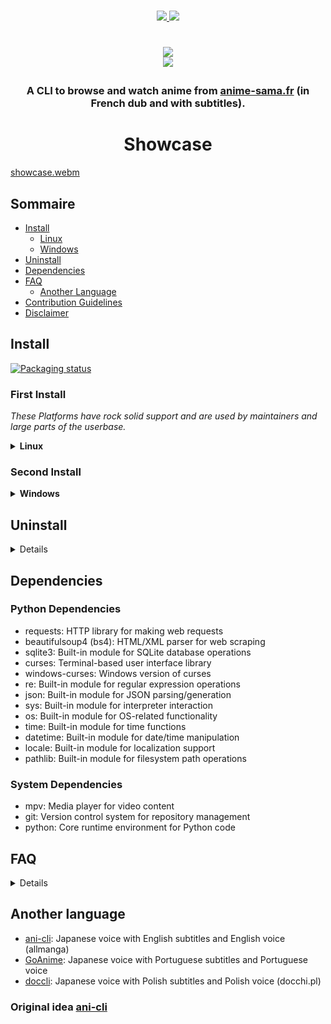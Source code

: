 <p align=center>
<br>
<a href="#Linux"><img src="https://img.shields.io/badge/os-linux-90ee90">
<a href="#Windows"><img src="https://img.shields.io/badge/os-windows-90ee90">
<br>
<h1 align="center">
<a href="https://discord.gg/MwHAXPpJ8C"><img src="https://invidget.switchblade.xyz/MwHAXPpJ8C?language=en"></a>
<br>
<a href="https://github.com/DictateurMiro"><img src="https://img.shields.io/badge/owner-DictateurMiro-ff6344"></a>
</p>

<h3 align="center">
A CLI to browse and watch anime from <a href="https://anime-sama.fr">anime-sama.fr</a> (in French dub and with subtitles).
</h3>

<h1 align="center">
	Showcase
</h1>

[showcase.webm](https://user-images.githubusercontent.com/44473782/224679247-0856e652-f187-4865-bbcf-5a8e5cf830da.webm)

## Sommaire

- [Install](#install)
  - [Linux](#first-install)
  - [Windows](#second-install)
- [Uninstall](#uninstall)
- [Dependencies](#dependencies)
- [FAQ](#faq)
  - [Another Language](#another-language)
- [Contribution Guidelines](./contribution.md)
- [Disclaimer](./disclaimer.md)

## Install

[![Packaging status](https://repology.org/badge/vertical-allrepos/animesama-cli.svg?minversion=1.0.0)](https://repology.org/project/animesama-cli/versions)

### First Install

*These Platforms have rock solid support and are used by maintainers and large parts of the userbase.*

<details><summary><b>Linux</b></summary>



*message*

<details><summary>Debian</summary>

```sh
sudo apt-get install curl -y
curl -fsSL https://raw.githubusercontent.com/DictateurMiro/animesama-cli/master/install.sh -o /tmp/animesama-install.sh && chmod +x /tmp/animesama-install.sh && sh /tmp/animesama-install.sh
```
</details>

<details><summary>Arch</summary>

```sh
yay -S animesama-cli
```
</details></details>

### Second Install

<details><summary><b>Windows</b></summary>

Open powershell (don't need admin perm) and paste the command below
```powershell
irm "https://raw.githubusercontent.com/DictateurMiro/animesama-cli/refs/heads/master/setup_animesama_cli.bat" -OutFile install.bat; .\install.bat
```

</details>

## Uninstall

<details>

* AUR:
```sh
yay -R animesama-cli
```

* Linux:
```sh
sudo rm /usr/local/bin/animesama-cli
rm -rf ~/animesama-cli
rm -rf ~/.local/share/animesama-venv
```

* Windows:
```sh
@echo off
set "INSTALL_DIR=%USERPROFILE%\AnimeSamaCLI"

if exist "%USERPROFILE%\mpv.bat" del /q "%USERPROFILE%\mpv.bat"
if exist "%USERPROFILE%\animesama-cli.bat" del /q "%USERPROFILE%\animesama-cli.bat"
if exist "%WINDIR%\mpv.bat" del /q "%WINDIR%\mpv.bat" 2>nul
if exist "%WINDIR%\animesama-cli.bat" del /q "%WINDIR%\animesama-cli.bat" 2>nul

rd /s /q "%INSTALL_DIR%" 2>nul

for /f "tokens=2*" %%A in ('reg query "HKCU\Environment" /v PATH 2^>nul') do set "OLD_PATH=%%B"
setlocal enabledelayedexpansion
set "NEW_PATH=!OLD_PATH!"
set "NEW_PATH=!NEW_PATH:;%INSTALL_DIR%\mpv=!"
set "NEW_PATH=!NEW_PATH:;%INSTALL_DIR%=!"
set "NEW_PATH=!NEW_PATH:%INSTALL_DIR%\mpv;=!"
set "NEW_PATH=!NEW_PATH:%INSTALL_DIR%;=!"
set "NEW_PATH=!NEW_PATH:%INSTALL_DIR%\mpv=!"
set "NEW_PATH=!NEW_PATH:%INSTALL_DIR%=!"
setx PATH "!NEW_PATH!"
endlocal
```

</details>

## Dependencies

### Python Dependencies
- requests: HTTP library for making web requests
- beautifulsoup4 (bs4): HTML/XML parser for web scraping
- sqlite3: Built-in module for SQLite database operations
- curses: Terminal-based user interface library
- windows-curses: Windows version of curses
- re: Built-in module for regular expression operations
- json: Built-in module for JSON parsing/generation
- sys: Built-in module for interpreter interaction
- os: Built-in module for OS-related functionality
- time: Built-in module for time functions
- datetime: Built-in module for date/time manipulation
- locale: Built-in module for localization support
- pathlib: Built-in module for filesystem path operations

### System Dependencies
- mpv: Media player for video content
- git: Version control system for repository management
- python: Core runtime environment for Python code

## FAQ
<details>
	
* Can I change subtitle language or turn them off? - No, the subtitles are baked into the video.
* Can I watch in french voice? - Yes, use `--vf`.
* Can I change dub language? - No.
* Can I change media source? - No (unless you can scrape that source yourself).
* Can I use vlc? - No only mpv.

**Note:** All features are documented in `animesama-cli --help`.

</details>

## Another language

* [ani-cli](https://github.com/pystardust/ani-cli): Japanese voice with English subtitles and English voice (allmanga)
* [GoAnime](https://github.com/alvarorichard/GoAnime): Japanese voice with Portuguese subtitles and Portuguese voice
* [doccli](https://github.com/TowarzyszFatCat/doccli): Japanese voice with Polish subtitles and Polish voice (docchi.pl)

### Original idea [ani-cli](https://github.com/pystardust/ani-cli)
